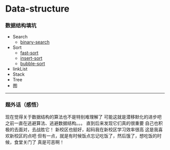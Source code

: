 # Data-structure
### 数据结构填坑
* Search
  * [binary-search](https://github.com/hapi666/Data-structure/blob/master/search/binary-search/BinarySearch.go)
* Sort
  * [fast-sort](https://github.com/hapi666/Data-structure/blob/master/sort/fast-sort/fastSort.go)
  * [insert-sort](https://github.com/hapi666/Data-structure/blob/master/sort/insert-sort/main.go)
  * [bubble-sort](https://github.com/hapi666/Data-structure/blob/master/sort/bubble-sort/main.go)
* linkList
* Stack
* Tree
* 图
--- 
### 题外话（感悟）
现在觉得关于数据结构的算法也不是特别难理解了
可能这就是潜移默化的进步吧
之前一直在逃避算法、逃避数据结构。。。
直到后来发现它们真的很重要
自己也积极的去面对，去战胜它！
新校区也挺好，起码我在新校区学习效率很高
这是我喜欢新校区的点吧
但有一点，就是有时候饭点忘记吃饭了，然后饿了，想吃饭的时候，食堂关门了
真是可恶啊！
